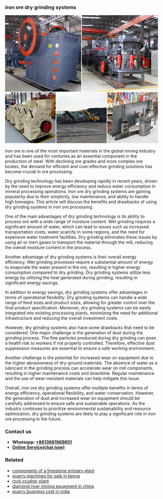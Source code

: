 <h3>iron ore dry grinding systems</h3><img src='1703042086.jpg' alt=''><p>Iron ore is one of the most important materials in the global mining industry and has been used for centuries as an essential component in the production of steel. With declining ore grades and more complex ore bodies, the demand for efficient and cost-effective grinding solutions has become crucial in ore processing.</p><p>Dry grinding technology has been developing rapidly in recent years, driven by the need to improve energy efficiency and reduce water consumption in mineral processing operations. Iron ore dry grinding systems are gaining popularity due to their simplicity, low maintenance, and ability to handle high tonnages. This article will discuss the benefits and drawbacks of using dry grinding systems in iron ore processing.</p><p>One of the main advantages of dry grinding technology is its ability to process ore with a wide range of moisture content. Wet grinding requires a significant amount of water, which can lead to issues such as increased transportation costs, water scarcity in some regions, and the need for expensive water treatment facilities. Dry grinding eliminates these issues by using air or inert gases to transport the material through the mill, reducing the overall moisture content in the process.</p><p>Another advantage of dry grinding systems is their overall energy efficiency. Wet grinding processes require a substantial amount of energy to evaporate the water present in the ore, resulting in higher energy consumption compared to dry grinding. Dry grinding systems utilize less energy by utilizing the heat generated during grinding, resulting in significant energy savings.</p><p>In addition to energy savings, dry grinding systems offer advantages in terms of operational flexibility. Dry grinding systems can handle a wide range of feed sizes and product sizes, allowing for greater control over the final product specification. Moreover, dry grinding systems can be easily integrated into existing processing plants, minimizing the need for additional infrastructure and reducing the overall investment costs.</p><p>However, dry grinding systems also have some drawbacks that need to be considered. One major challenge is the generation of dust during the grinding process. The fine particles produced during dry grinding can pose a health risk to workers if not properly controlled. Therefore, effective dust suppression measures are essential to ensure a safe working environment.</p><p>Another challenge is the potential for increased wear on equipment due to the higher abrasiveness of dry-ground materials. The absence of water as a lubricant in the grinding process can accelerate wear on mill components, resulting in higher maintenance costs and downtime. Regular maintenance and the use of wear-resistant materials can help mitigate this issue.</p><p>Overall, iron ore dry grinding systems offer multiple benefits in terms of energy efficiency, operational flexibility, and water conservation. However, the generation of dust and increased wear on equipment should be carefully addressed to ensure safe and sustainable operations. As the industry continues to prioritize environmental sustainability and resource optimization, dry grinding systems are likely to play a significant role in iron ore processing in the future.</p><h3>Contact us</h3><ul><li><strong>Whatsapp:&nbsp;<a href="https://wa.me/8613661969651">+8613661969651</a></strong></li><li><a href="https://swt.shibang-china.com/?git&amp;zhl&amp;iron ore dry grinding systems"><strong>Online Service(chat now)</strong></a></li></ul><h3>Related</h3><ul><li><a href='components of a limestone primary plant.md'>components of a limestone primary plant</a></li><li><a href='quarry machines for sale in kenya.md'>quarry machines for sale in kenya</a></li><li><a href='rock crusher plant.md'>rock crusher plant</a></li><li><a href='diamond river mining equipment in china.md'>diamond river mining equipment in china</a></li><li><a href='quarry business cost in india.md'>quarry business cost in india</a></li></ul>